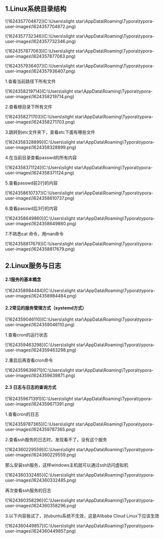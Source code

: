 ##  1.Linux系统目录结构

![1624357704872](C:\Users\slight star\AppData\Roaming\Typora\typora-user-images\1624357704872.png)

![1624357732346](C:\Users\slight star\AppData\Roaming\Typora\typora-user-images\1624357732346.png)

![1624357877063](C:\Users\slight star\AppData\Roaming\Typora\typora-user-images\1624357877063.png)

![1624357936407](C:\Users\slight star\AppData\Roaming\Typora\typora-user-images\1624357936407.png)

1.查看当前路径下所有文件  

![1624358219714](C:\Users\slight star\AppData\Roaming\Typora\typora-user-images\1624358219714.png)

2.查看根目录下所有文件

![1624358271703](C:\Users\slight star\AppData\Roaming\Typora\typora-user-images\1624358271703.png)

3.跳转到etc文件夹下，查看etc下面有哪些文件

![1624358328899](C:\Users\slight star\AppData\Roaming\Typora\typora-user-images\1624358328899.png)

4.在当前目录查看passwd的所有内容

![1624358371124](C:\Users\slight star\AppData\Roaming\Typora\typora-user-images\1624358371124.png)

5.查看passwd前2行的内容

![1624358610737](C:\Users\slight star\AppData\Roaming\Typora\typora-user-images\1624358610737.png)

6.查看passwd后3行的内容

![1624358649860](C:\Users\slight star\AppData\Roaming\Typora\typora-user-images\1624358649860.png)

7.不熟悉cat 命令，用man命令

![1624358817679](C:\Users\slight star\AppData\Roaming\Typora\typora-user-images\1624358817679.png)



## 2.Linux服务与日志

#### 2.1服务的基本概念

![1624358984484](C:\Users\slight star\AppData\Roaming\Typora\typora-user-images\1624358984484.png)



#### 2.2常见的服务管理方式（systemd方式）

![1624359046110](C:\Users\slight star\AppData\Roaming\Typora\typora-user-images\1624359046110.png)

1.查看cron的运行状态

![1624359463298](C:\Users\slight star\AppData\Roaming\Typora\typora-user-images\1624359463298.png)

2.重启后再查看cron命令

![1624359639871](C:\Users\slight star\AppData\Roaming\Typora\typora-user-images\1624359639871.png)



#### 2.3 日志与日志的查询方式

![1624359671391](C:\Users\slight star\AppData\Roaming\Typora\typora-user-images\1624359671391.png)

1.查看cron的日志

![1624359787365](C:\Users\slight star\AppData\Roaming\Typora\typora-user-images\1624359787365.png)

2.查看ssh服务的日志时，发现看不了，没有这个服务

![1624360229559](C:\Users\slight star\AppData\Roaming\Typora\typora-user-images\1624360229559.png)

那么安装ssh服务，这样windows主机就可以通过ssh访问虚拟机

![1624360332485](C:\Users\slight star\AppData\Roaming\Typora\typora-user-images\1624360332485.png)

再次查看ssh服务的日志

![1624360358296](C:\Users\slight star\AppData\Roaming\Typora\typora-user-images\1624360358296.png)

3.以下内容我试了，对ubuntu系统不生效，这是Alibaba Cloud Linux下应该生效

![1624360449857](C:\Users\slight star\AppData\Roaming\Typora\typora-user-images\1624360449857.png)